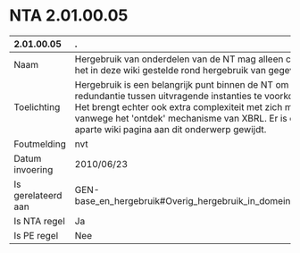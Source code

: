 # NTA 2.01.00.05

 2.01.00.05 | . 
 :--- | :--- 
 Naam | Hergebruik van onderdelen van de NT mag alleen conform het in deze wiki gestelde rond hergebruik van gegevens 
 Toelichting | Hergebruik is een belangrijk punt binnen de NT om redundantie tussen uitvragende instanties te voorkomen. Het brengt echter ook extra complexiteit met zich mee vanwege het 'ontdek'  mechanisme van XBRL. Er is een aparte wiki pagina aan dit onderwerp gewijdt. 
 Foutmelding | nvt 
 Datum invoering | 2010/06/23 
 Is gerelateerd aan | GEN-base_en_hergebruik#Overig_hergebruik_in_domeinextensies 
 Is NTA regel | Ja 
 Is PE regel | Nee 
